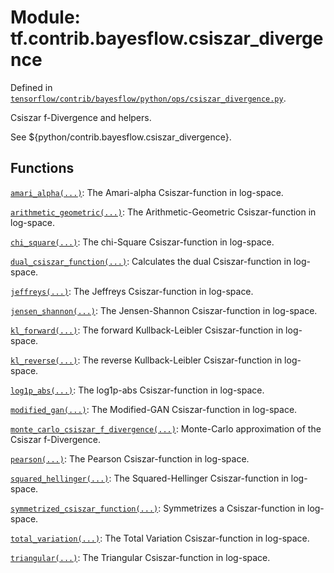 <div itemscope itemtype="http://developers.google.com/ReferenceObject">
<meta itemprop="name" content="tf.contrib.bayesflow.csiszar_divergence" />
</div>

# Module: tf.contrib.bayesflow.csiszar_divergence



Defined in [`tensorflow/contrib/bayesflow/python/ops/csiszar_divergence.py`](https://www.tensorflow.org/code/tensorflow/contrib/bayesflow/python/ops/csiszar_divergence.py).

Csiszar f-Divergence and helpers.

See ${python/contrib.bayesflow.csiszar_divergence}.

## Functions

[`amari_alpha(...)`](../../../tf/contrib/bayesflow/csiszar_divergence/amari_alpha.md): The Amari-alpha Csiszar-function in log-space.

[`arithmetic_geometric(...)`](../../../tf/contrib/bayesflow/csiszar_divergence/arithmetic_geometric.md): The Arithmetic-Geometric Csiszar-function in log-space.

[`chi_square(...)`](../../../tf/contrib/bayesflow/csiszar_divergence/chi_square.md): The chi-Square Csiszar-function in log-space.

[`dual_csiszar_function(...)`](../../../tf/contrib/bayesflow/csiszar_divergence/dual_csiszar_function.md): Calculates the dual Csiszar-function in log-space.

[`jeffreys(...)`](../../../tf/contrib/bayesflow/csiszar_divergence/jeffreys.md): The Jeffreys Csiszar-function in log-space.

[`jensen_shannon(...)`](../../../tf/contrib/bayesflow/csiszar_divergence/jensen_shannon.md): The Jensen-Shannon Csiszar-function in log-space.

[`kl_forward(...)`](../../../tf/contrib/bayesflow/csiszar_divergence/kl_forward.md): The forward Kullback-Leibler Csiszar-function in log-space.

[`kl_reverse(...)`](../../../tf/contrib/bayesflow/csiszar_divergence/kl_reverse.md): The reverse Kullback-Leibler Csiszar-function in log-space.

[`log1p_abs(...)`](../../../tf/contrib/bayesflow/csiszar_divergence/log1p_abs.md): The log1p-abs Csiszar-function in log-space.

[`modified_gan(...)`](../../../tf/contrib/bayesflow/csiszar_divergence/modified_gan.md): The Modified-GAN Csiszar-function in log-space.

[`monte_carlo_csiszar_f_divergence(...)`](../../../tf/contrib/bayesflow/csiszar_divergence/monte_carlo_csiszar_f_divergence.md): Monte-Carlo approximation of the Csiszar f-Divergence.

[`pearson(...)`](../../../tf/contrib/bayesflow/csiszar_divergence/pearson.md): The Pearson Csiszar-function in log-space.

[`squared_hellinger(...)`](../../../tf/contrib/bayesflow/csiszar_divergence/squared_hellinger.md): The Squared-Hellinger Csiszar-function in log-space.

[`symmetrized_csiszar_function(...)`](../../../tf/contrib/bayesflow/csiszar_divergence/symmetrized_csiszar_function.md): Symmetrizes a Csiszar-function in log-space.

[`total_variation(...)`](../../../tf/contrib/bayesflow/csiszar_divergence/total_variation.md): The Total Variation Csiszar-function in log-space.

[`triangular(...)`](../../../tf/contrib/bayesflow/csiszar_divergence/triangular.md): The Triangular Csiszar-function in log-space.

